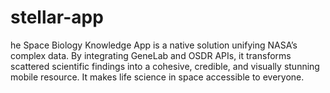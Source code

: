 # stellar-app
he Space Biology Knowledge App is a native solution unifying NASA’s complex data. By integrating GeneLab and OSDR APIs, it transforms scattered scientific findings into a cohesive, credible, and visually stunning mobile resource. It makes life science in space accessible to everyone.
